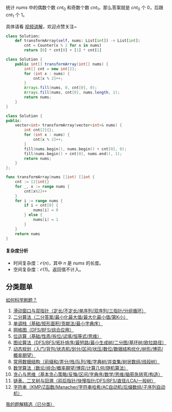 统计 $\textit{nums}$ 中的偶数个数 $\textit{cnt}_0$ 和奇数个数 $\textit{cnt}_1$，那么答案就是 $\textit{cnt}_0$ 个 $0$，后跟 $\textit{cnt}_1$ 个 $1$。

具体请看 [视频讲解](https://www.bilibili.com/video/BV1m39bYiEVV/)，欢迎点赞关注~

```py [sol-Python3]
class Solution:
    def transformArray(self, nums: List[int]) -> List[int]:
        cnt = Counter(x % 2 for x in nums)
        return [0] * cnt[0] + [1] * cnt[1]
```

```java [sol-Java]
class Solution {
    public int[] transformArray(int[] nums) {
        int[] cnt = new int[2];
        for (int x : nums) {
            cnt[x % 2]++;
        }
        Arrays.fill(nums, 0, cnt[0], 0);
        Arrays.fill(nums, cnt[0], nums.length, 1);
        return nums;
    }
}
```

```cpp [sol-C++]
class Solution {
public:
    vector<int> transformArray(vector<int>& nums) {
        int cnt[2]{};
        for (int x : nums) {
            cnt[x % 2]++;
        }
        fill(nums.begin(), nums.begin() + cnt[0], 0);
        fill(nums.begin() + cnt[0], nums.end(), 1);
        return nums;
    }
};
```

```go [sol-Go]
func transformArray(nums []int) []int {
	cnt := [2]int{}
	for _, x := range nums {
		cnt[x%2]++
	}
	for i := range nums {
		if i < cnt[0] {
			nums[i] = 0
		} else {
			nums[i] = 1
		}
	}
	return nums
}
```

#### 复杂度分析

- 时间复杂度：$\mathcal{O}(n)$，其中 $n$ 是 $\textit{nums}$ 的长度。
- 空间复杂度：$\mathcal{O}(1)$。返回值不计入。

## 分类题单

[如何科学刷题？](https://leetcode.cn/circle/discuss/RvFUtj/)

1. [滑动窗口与双指针（定长/不定长/单序列/双序列/三指针/分组循环）](https://leetcode.cn/circle/discuss/0viNMK/)
2. [二分算法（二分答案/最小化最大值/最大化最小值/第K小）](https://leetcode.cn/circle/discuss/SqopEo/)
3. [单调栈（基础/矩形面积/贡献法/最小字典序）](https://leetcode.cn/circle/discuss/9oZFK9/)
4. [网格图（DFS/BFS/综合应用）](https://leetcode.cn/circle/discuss/YiXPXW/)
5. [位运算（基础/性质/拆位/试填/恒等式/思维）](https://leetcode.cn/circle/discuss/dHn9Vk/)
6. [图论算法（DFS/BFS/拓扑排序/最短路/最小生成树/二分图/基环树/欧拉路径）](https://leetcode.cn/circle/discuss/01LUak/)
7. [动态规划（入门/背包/状态机/划分/区间/状压/数位/数据结构优化/树形/博弈/概率期望）](https://leetcode.cn/circle/discuss/tXLS3i/)
8. [常用数据结构（前缀和/差分/栈/队列/堆/字典树/并查集/树状数组/线段树）](https://leetcode.cn/circle/discuss/mOr1u6/)
9. [数学算法（数论/组合/概率期望/博弈/计算几何/随机算法）](https://leetcode.cn/circle/discuss/IYT3ss/)
10. [贪心与思维（基本贪心策略/反悔/区间/字典序/数学/思维/脑筋急转弯/构造）](https://leetcode.cn/circle/discuss/g6KTKL/)
11. [链表、二叉树与回溯（前后指针/快慢指针/DFS/BFS/直径/LCA/一般树）](https://leetcode.cn/circle/discuss/K0n2gO/)
12. [字符串（KMP/Z函数/Manacher/字符串哈希/AC自动机/后缀数组/子序列自动机）](https://leetcode.cn/circle/discuss/SJFwQI/)

[我的题解精选（已分类）](https://github.com/EndlessCheng/codeforces-go/blob/master/leetcode/SOLUTIONS.md)
